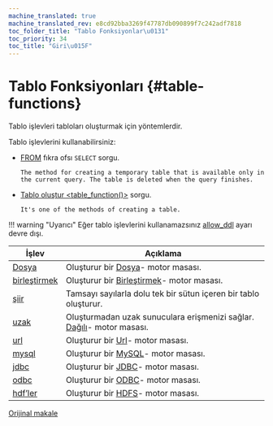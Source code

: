 ```yaml
---
machine_translated: true
machine_translated_rev: e8cd92bba3269f47787db090899f7c242adf7818
toc_folder_title: "Tablo Fonksiyonlar\u0131"
toc_priority: 34
toc_title: "Giri\u015F"
---
```


# Tablo Fonksiyonları {#table-functions}

Tablo işlevleri tabloları oluşturmak için yöntemlerdir.

Tablo işlevlerini kullanabilirsiniz:

-   [FROM](../statements/select.md#select-from) fıkra ofsı `SELECT` sorgu.

        The method for creating a temporary table that is available only in the current query. The table is deleted when the query finishes.

-   [Tablo oluştur \<table\_function()\>](../statements/create.md#create-table-query) sorgu.

        It's one of the methods of creating a table.

!!! warning "Uyarıcı"
    Eğer tablo işlevlerini kullanamazsınız [allow\_ddl](../../operations/settings/permissions-for-queries.md#settings_allow_ddl) ayarı devre dışı.

| İşlev                    | Açıklama                                                                                                                    |
|--------------------------|-----------------------------------------------------------------------------------------------------------------------------|
| [Dosya](file.md)         | Oluşturur bir [Dosya](../../engines/table-engines/special/file.md)- motor masası.                                           |
| [birleştirmek](merge.md) | Oluşturur bir [Birleştirmek](../../engines/table-engines/special/merge.md)- motor masası.                                   |
| [şiir](numbers.md)       | Tamsayı sayılarla dolu tek bir sütun içeren bir tablo oluşturur.                                                            |
| [uzak](remote.md)        | Oluşturmadan uzak sunuculara erişmenizi sağlar. [Dağılı](../../engines/table-engines/special/distributed.md)- motor masası. |
| [url](url.md)            | Oluşturur bir [Url](../../engines/table-engines/special/url.md)- motor masası.                                              |
| [mysql](mysql.md)        | Oluşturur bir [MySQL](../../engines/table-engines/integrations/mysql.md)- motor masası.                                     |
| [jdbc](jdbc.md)          | Oluşturur bir [JDBC](../../engines/table-engines/integrations/jdbc.md)- motor masası.                                       |
| [odbc](odbc.md)          | Oluşturur bir [ODBC](../../engines/table-engines/integrations/odbc.md)- motor masası.                                       |
| [hdf’ler](hdfs.md)       | Oluşturur bir [HDFS](../../engines/table-engines/integrations/hdfs.md)- motor masası.                                       |

[Orijinal makale](https://clickhouse.tech/docs/en/query_language/table_functions/) <!--hide-->

